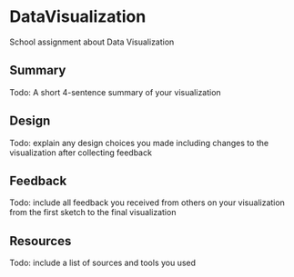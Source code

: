 # DataVisualization
School assignment about Data Visualization

## Summary
Todo:  A short 4-sentence summary of your visualization

## Design 
Todo: explain any design choices you made including changes to the visualization
after collecting feedback

## Feedback
Todo: include all feedback you received from others on your visualization from
the first sketch to the final visualization

## Resources
Todo: include a list of sources and tools you used